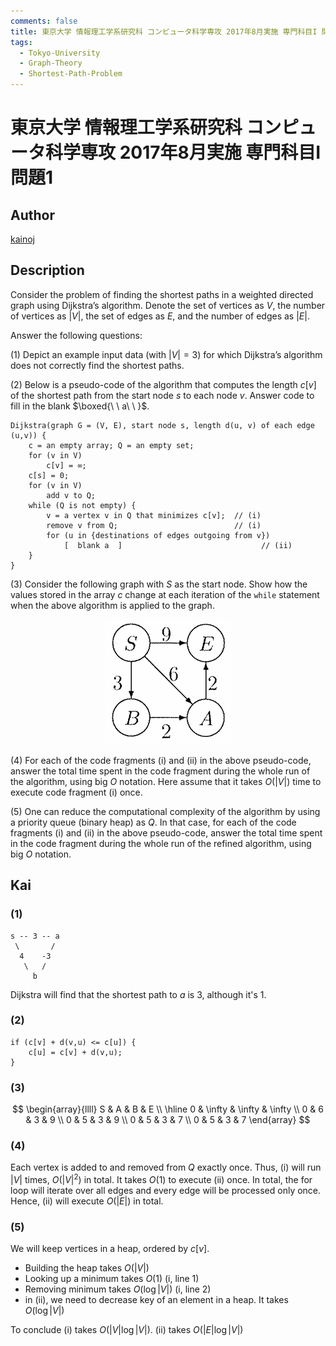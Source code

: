 ```yaml
---
comments: false
title: 東京大学 情報理工学系研究科 コンピュータ科学専攻 2017年8月実施 専門科目I 問題1
tags:
  - Tokyo-University
  - Graph-Theory
  - Shortest-Path-Problem
---
```

# 東京大学 情報理工学系研究科 コンピュータ科学専攻 2017年8月実施 専門科目I 問題1

## **Author**
[kainoj](https://github.com/kainoj/utokyo-cs)

## **Description**
Consider the problem of finding the shortest paths in a weighted directed graph using Dijkstra’s algorithm. Denote the set of vertices as $V$, the number of vertices as $|V|$, the set of edges as $E$, and the number of edges as $|E|$.

Answer the following questions:

(1) Depict an example input data (with $|V| = 3$) for which Dijkstra’s algorithm does not correctly find the shortest paths.

(2) Below is a pseudo-code of the algorithm that computes the length $c[v]$ of the shortest path from the start node $s$ to each node $v$. Answer code to fill in the blank $\boxed{\ \ a\ \ }$.

```
Dijkstra(graph G = (V, E), start node s, length d(u, v) of each edge (u,v)) {
    c = an empty array; Q = an empty set;
    for (v in V)
        c[v] = ∞;
    c[s] = 0;
    for (v in V)
        add v to Q;
    while (Q is not empty) {
        v = a vertex v in Q that minimizes c[v];  // (i)
        remove v from Q;                          // (i)
        for (u in {destinations of edges outgoing from v})
            [  blank a  ]                               // (ii)
    }
}
```

(3) Consider the following graph with $S$ as the start node. Show how the values stored in the array $c$ change at each iteration of the `while` statement when the above algorithm is applied to the graph.


<figure style="text-align:center;">
  <img src="https://raw.githubusercontent.com/Myyura/the_kai_project_assets/main/kakomonn/tokyo_university/IST/cs_201708_senmon_I_1_p1.png" width="200" height="200" alt=""/>
</figure>


(4) For each of the code fragments (i) and (ii) in the above pseudo-code, answer the total time spent in the code fragment during the whole run of the algorithm, using big $O$ notation. Here assume that it takes $O(|V|)$ time to execute code fragment (i) once.

(5) One can reduce the computational complexity of the algorithm by using a priority queue (binary heap) as $Q$. In that case, for each of the code fragments (i) and (ii) in the above pseudo-code, answer the total time spent in the code fragment during the whole run of the refined algorithm, using big $O$ notation.

## **Kai**
### (1)

```
s -- 3 -- a
 \       /
  4    -3
   \   /
     b
```

Dijkstra will find that the shortest path to $a$ is $3$, although it's $1$.

### (2)

```
if (c[v] + d(v,u) <= c[u]) {
    c[u] = c[v] + d(v,u);
}
```

### (3)

$$
\begin{array}{llll}
S & A     & B     & E     \\
\hline
0 & \infty & \infty & \infty \\
0 & 6     & 3     & 9     \\
0 & 5     & 3     & 9     \\
0 & 5     & 3     & 7     \\
0 & 5     & 3     & 7    
\end{array}
$$

### (4)
Each vertex is added to and removed from $Q$ exactly once.
Thus, (i) will run $|V|$ times, $O(|V|^2)$ in total.
It takes $O(1)$ to execute (ii) once.
In total, the for loop will iterate over all edges and every edge will be processed only once.
Hence, (ii) will execute $O(|E|)$ in total.


### (5)
We will keep vertices in a heap, ordered by $c[v]$.

- Building the heap takes $O(|V|)$
- Looking up a minimum takes $O(1)$ (i, line 1)
- Removing minimum takes  $O(\log|V|)$ (i, line 2)
- in (ii), we need to decrease key of an element in a heap. It takes $O(\log|V|)$

To conclude (i) takes  $O(|V|\log|V|)$. 
(ii) takes $O(|E|\log|V|)$